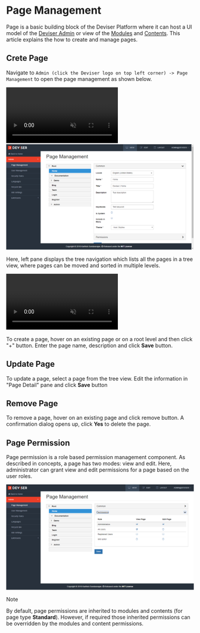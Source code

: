 # Page Management
Page is a basic building block of the Deviser Platform where it can host a UI model of the [Deviser Admin](../deviser-admin/index.md) or view of the [Modules](../extensions/modules.md) and [Contents](../extensions/contents.md). This article explains the how to create and manage pages. 

## Crete Page
Navigate to `Admin (click the Deviser logo on top left corner) -> Page Management` to open the page management as shown below.

<video class="video-popup" autoplay muted loop>
  <source src="../../assets/videos/Admin_Pages.mp4" type="video/mp4">
  Your browser does not support HTML5 video.
</video>

<img class="img-popup" src="../../assets/images/Admin_Pages.png">

Here, left pane displays the tree navigation which lists all the pages in a tree view, where pages can be moved and sorted in multiple levels.

<video class="video-popup" autoplay muted loop>
  <source src="../../assets/videos/Admin_PageSorting.mp4" type="video/mp4">
  Your browser does not support HTML5 video.
</video>

To create a page, hover on an existing page or on a root level and then click "+" button. Enter the page name, description and click **Save** button.

## Update Page
To update a page, select a page from the tree view. Edit the information in "Page Detail" pane and click  **Save** button

## Remove Page
To remove a page, hover on an existing page and click remove button. A confirmation dialog opens up, click **Yes** to delete the page.

## Page Permission
Page permission is a role based permission management component. As described in concepts, a page has two modes: view and edit. Here, administrator can grant view and edit permissions for a page based on the user roles.

<img class="img-popup" src="../../assets/images/Admin_PagePermissions.png">

>[!NOTE]
>By default, page permissions are inherited to modules and contents (for page type **Standard**). However, if required those inherited permissions can be overridden by the modules and content permissions.
